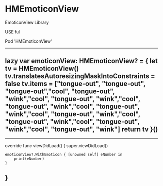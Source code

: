 # HMEmoticonView
EmoticonView Library


USE ful 

Pod 'HMEmoticonView'


---
lazy var emoticonView: HMEmoticonView? = {
    let tv = HMEmoticonView()
    tv.translatesAutoresizingMaskIntoConstraints = false
    tv.items = ["tongue-out", "tongue-out", "tongue-out","cool", "tongue-out", "wink","cool", "tongue-out", "wink","cool", "tongue-out", "wink","cool", "tongue-out", "wink","cool", "tongue-out", "wink","cool", "tongue-out", "wink","cool", "tongue-out", "wink","cool", "tongue-out", "wink"]
    return tv
}()
---

---
override func viewDidLoad() {
    super.viewDidLoad()

    emoticonView?.WithEmoticon { [unowned self] eNumber in
        print(eNumber)
    }
}
---
